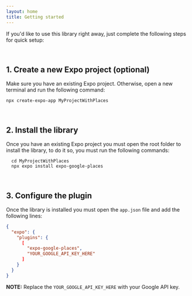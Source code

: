 ```yaml
---
layout: home
title: Getting started
---
```


If you'd like to use this library right away, just complete the following steps for quick setup:

<br />

## 1. Create a new Expo project (optional)

Make sure you have an existing Expo project. Otherwise, open a new terminal and run the following command:

```
npx create-expo-app MyProjectWithPlaces
```

<br />

## 2. Install the library

Once you have an existing Expo project you must open the root folder to install the library, to do it so, you must run the following commands:

```
  cd MyProjectWithPlaces
  npx expo install expo-google-places
```

<br />

## 3. Configure the plugin

Once the library is installed you must open the `app.json` file and add the following lines:

```json
{
  "expo": {
    "plugins": {
      [
        "expo-google-places",
        "YOUR_GOOGLE_API_KEY_HERE"
      ]
    }
  }
}
```

**NOTE:** Replace the `YOUR_GOOGLE_API_KEY_HERE` with your Google API key.

